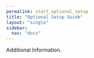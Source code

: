 ```yaml
---
permalink: start_optional_setup
title: "Optional Setup Guide"
layout: "single"
sidebar:
  nav: "docs"
---
```


Additional Information. 